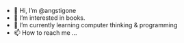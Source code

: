 - 👋 Hi, I’m @angstigone
- 👀 I’m interested in books.
- 🌱 I’m currently learning computer thinking & programming
- 📫 How to reach me ...

<!---
angstigone/angstigone is a ✨ special ✨ repository because its `README.md` (this file) appears on your GitHub profile.
You can click the Preview link to take a look at your changes.
--->
